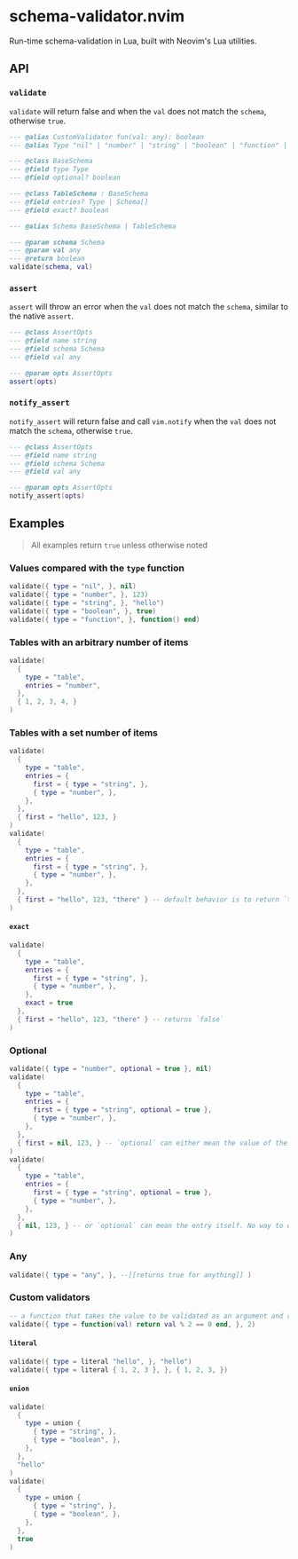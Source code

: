 # schema-validator.nvim

Run-time schema-validation in Lua, built with Neovim's Lua utilities. 

## API

### `validate`

`validate` will return false and when the `val` does not match the `schema`, otherwise `true`.

```lua
--- @alias CustomValidator fun(val: any): boolean
--- @alias Type "nil" | "number" | "string" | "boolean" | "function" | "table" | "any" | CustomValidator

--- @class BaseSchema
--- @field type Type
--- @field optional? boolean

--- @class TableSchema : BaseSchema
--- @field entries? Type | Schema[]
--- @field exact? boolean

--- @alias Schema BaseSchema | TableSchema

--- @param schema Schema
--- @param val any
--- @return boolean
validate(schema, val)
```

### `assert`

`assert` will throw an error when the `val` does not match the `schema`, similar to the native `assert`.

```lua
--- @class AssertOpts
--- @field name string
--- @field schema Schema
--- @field val any

--- @param opts AssertOpts
assert(opts)
```

### `notify_assert`

`notify_assert` will return false and call `vim.notify` when the `val` does not match the `schema`, otherwise `true`.

```lua
--- @class AssertOpts
--- @field name string
--- @field schema Schema
--- @field val any

--- @param opts AssertOpts
notify_assert(opts)
```

## Examples

> All examples return `true` unless otherwise noted

### Values compared with the `type` function

```lua 
validate({ type = "nil", }, nil)
validate({ type = "number", }, 123)
validate({ type = "string", }, "hello")
validate({ type = "boolean", }, true)
validate({ type = "function", }, function() end)
```

### Tables with an arbitrary number of items

```lua 
validate(
  {
    type = "table",
    entries = "number",
  },
  { 1, 2, 3, 4, }
)
```

### Tables with a set number of items

```lua 
validate(
  {
    type = "table",
    entries = {
      first = { type = "string", },
      { type = "number", },
    },
  },
  { first = "hello", 123, }
)
validate(
  {
    type = "table",
    entries = {
      first = { type = "string", },
      { type = "number", },
    },
  },
  { first = "hello", 123, "there" } -- default behavior is to return `true` for tables which include more items than its schema
)
```

#### `exact`

```lua 
validate(
  {
    type = "table",
    entries = {
      first = { type = "string", },
      { type = "number", },
    },
    exact = true
  },
  { first = "hello", 123, "there" } -- returns `false`
)
```

### Optional

```lua 
validate({ type = "number", optional = true }, nil)
validate(
  {
    type = "table",
    entries = {
      first = { type = "string", optional = true },
      { type = "number", },
    },
  },
  { first = nil, 123, } -- `optional` can either mean the value of the entry
)
validate(
  {
    type = "table",
    entries = {
      first = { type = "string", optional = true },
      { type = "number", },
    },
  },
  { nil, 123, } -- or `optional` can mean the entry itself. No way to differentiate between the two in lua
)
```

### Any
```lua
validate({ type = "any", }, --[[returns true for anything]] )
```

### Custom validators

```lua
-- a function that takes the value to be validated as an argument and returns a boolean
validate({ type = function(val) return val % 2 == 0 end, }, 2)
```

#### `literal`

```lua 
validate({ type = literal "hello", }, "hello")
validate({ type = literal { 1, 2, 3 }, }, { 1, 2, 3, })
```

#### `union`

```lua 
validate(
  {
    type = union {
      { type = "string", },
      { type = "boolean", },
    },
  },
  "hello"
)
validate(
  {
    type = union {
      { type = "string", },
      { type = "boolean", },
    },
  },
  true
)
```
